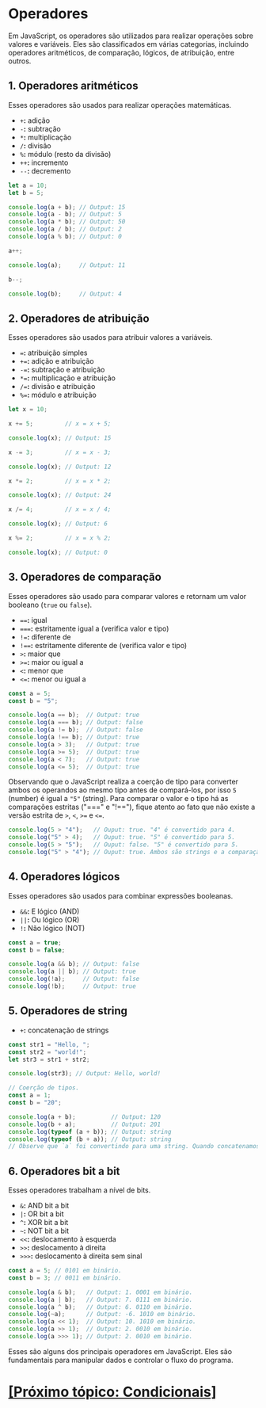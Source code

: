 # Operadores

Em JavaScript, os operadores são utilizados para realizar operações sobre valores e variáveis. Eles são classificados em várias categorias, incluindo operadores aritméticos, de comparação, lógicos, de atribuição, entre outros.

## 1. Operadores aritméticos

Esses operadores são usados para realizar operações matemáticas.

- `+`**:** adição
- `-`**:** subtração
- `*`**:** multiplicação
- `/`**:** divisão
- `%`**:** módulo (resto da divisão)
- `++`**:** incremento
- `--`**:** decremento

```JavaScript
let a = 10;
let b = 5;

console.log(a + b); // Output: 15
console.log(a - b); // Output: 5
console.log(a * b); // Output: 50
console.log(a / b); // Output: 2
console.log(a % b); // Output: 0

a++;

console.log(a);     // Output: 11

b--;

console.log(b);     // Output: 4
```

## 2. Operadores de atribuição

Esses operadores são usados para atribuir valores a variáveis.

- `=`**:** atribuição simples
- `+=`**:** adição e atribuição
- `-=`**:** subtração e atribuição
- `*=`**:** multiplicação e atribuição
- `/=`**:** divisão e atribuição
- `%=`**:** módulo e atribuição

```JavaScript
let x = 10;

x += 5;         // x = x + 5;

console.log(x); // Output: 15

x -= 3;         // x = x - 3;

console.log(x); // Output: 12

x *= 2;         // x = x * 2;

console.log(x); // Output: 24

x /= 4;         // x = x / 4;

console.log(x); // Output: 6

x %= 2;         // x = x % 2;

console.log(x); // Output: 0
```

## 3. Operadores de comparação

Esses operadores são usado para comparar valores e retornam um valor booleano (`true` ou `false`).

- `==`**:** igual
- `===`**:** estritamente igual a (verifica valor e tipo)
- `!=`**:** diferente de
- `!==`**:** estritamente diferente de (verifica valor e tipo)
- `>`**:** maior que
- `>=`**:** maior ou igual a
- `<`**:** menor que
- `<=`**:** menor ou igual a

```JavaScript
const a = 5;
const b = "5";

console.log(a == b);  // Output: true
console.log(a === b); // Output: false
console.log(a != b);  // Output: false
console.log(a !== b); // Output: true
console.log(a > 3);   // Output: true
console.log(a >= 5);  // Output: true
console.log(a < 7);   // Output: true
console.log(a <= 5);  // Output: true
```

Observando que o JavaScript realiza a coerção de tipo para converter ambos os operandos ao mesmo tipo antes de compará-los, por isso `5` (number) é igual a `"5"` (string). Para comparar o valor e o tipo há as comparações estritas ("===" e "!=="), fique atento ao fato que não existe a versão estrita de `>`, `<`, `>=` e `<=`.

```JavaScript
console.log(5 > "4");   // Ouput: true. "4" é convertido para 4.
console.log("5" > 4);   // Ouput: true. "5" é convertido para 5.
console.log(5 > "5");   // Ouput: false. "5" é convertido para 5.
console.log("5" > "4"); // Ouput: true. Ambos são strings e a comparação é lexicográfica.
```

## 4. Operadores lógicos

Esses operadores são usados para combinar expressões booleanas.

- `&&`**:** E lógico (AND)
- `||`**:** Ou lógico (OR)
- `!`**:** Não lógico (NOT)

```JavaScript
const a = true;
const b = false;

console.log(a && b); // Output: false
console.log(a || b); // Output: true
console.log(!a);     // Output: false
console.log(!b);     // Output: true
```

## 5. Operadores de string

- `+`**:** concatenação de strings

```JavaScript
const str1 = "Hello, ";
const str2 = "world!";
let str3 = str1 + str2;

console.log(str3); // Output: Hello, world!

// Coerção de tipos.
const a = 1;
const b = "20";

console.log(a + b);          // Output: 120
console.log(b + a);          // Output: 201
console.log(typeof (a + b)); // Output: string
console.log(typeof (b + a)); // Output: string
// Observe que `a` foi convertindo para uma string. Quando concatenamos um `number` e uma `string`, o resultado final é uma `string`, quando concatenamos um booleano e uma string, o resultado final é uma string; então fique atento ao que acontecerá quando for realizar uma concatenação.
```

## 6. Operadores bit a bit

Esses operadores trabalham a nível de bits.

- `&`**:** AND bit a bit
- `|`**:** OR bit a bit
- `^`**:** XOR bit a bit
- `~`**:** NOT bit a bit
- `<<`**:** deslocamento à esquerda
- `>>`**:** deslocamento à direita
- `>>>`**:** deslocamento à direita sem sinal

```JavaScript
const a = 5; // 0101 em binário.
const b = 3; // 0011 em binário.

console.log(a & b);   // Output: 1. 0001 em binário.
console.log(a | b);   // Output: 7. 0111 em binário.
console.log(a ^ b);   // Output: 6. 0110 em binário.
console.log(~a);      // Output: -6. 1010 em binário.
console.log(a << 1);  // Output: 10. 1010 em binário.
console.log(a >> 1);  // Output: 2. 0010 em binário.
console.log(a >>> 1); // Output: 2. 0010 em binário.
```

Esses são alguns dos principais operadores em JavaScript. Eles são fundamentais para manipular dados e controlar o fluxo do programa.

# [[Próximo tópico: Condicionais]](../estruturas-controle/condicionais.md)